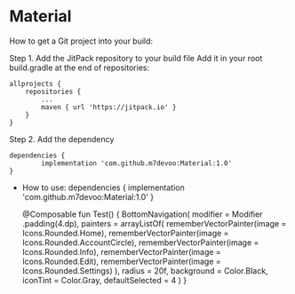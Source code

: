 # Material

How to get a Git project into your build:

Step 1. Add the JitPack repository to your build file
Add it in your root build.gradle at the end of repositories:

	allprojects {
		repositories {
			...
			maven { url 'https://jitpack.io' }
		}
	}
  
Step 2. Add the dependency

	dependencies {
	        implementation 'com.github.m7devoo:Material:1.0'
	}

* How to use:
	dependencies {
	        implementation 'com.github.m7devoo:Material:1.0'
	}

	@Composable
	fun Test() {
		BottomNavigation(
			    modifier = Modifier
				.padding(4.dp),
			    painters = arrayListOf(
					rememberVectorPainter(image = Icons.Rounded.Home),
					rememberVectorPainter(image = Icons.Rounded.AccountCircle),
					rememberVectorPainter(image = Icons.Rounded.Info),
					rememberVectorPainter(image = Icons.Rounded.Edit),
					rememberVectorPainter(image = Icons.Rounded.Settings)
			    ),
			    radius = 20f,
			    background = Color.Black,
			    iconTint = Color.Gray,
			    defaultSelected = 4
		)
	}

